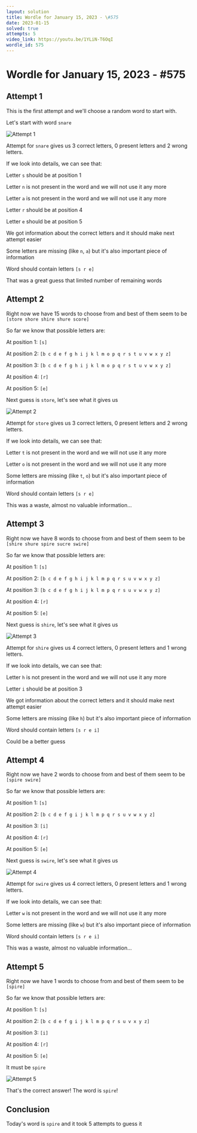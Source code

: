 ```yaml
---
layout: solution
title: Wordle for January 15, 2023 - \#575
date: 2023-01-15
solved: true
attempts: 5
video_link: https://youtu.be/1YLiN-T6OqI
wordle_id: 575
---
```


# Wordle for January 15, 2023 - \#575

## Attempt 1

This is the first attempt and we'll choose a random word to start with.

Let's start with word `snare`

![Attempt 1](2023-01-15/attempt-1.png)

Attempt for `snare` gives us 3 correct letters, 0 present letters and 2 wrong letters.

If we look into details, we can see that:

Letter `s` should be at position 1

Letter `n` is not present in the word and we will not use it any more

Letter `a` is not present in the word and we will not use it any more

Letter `r` should be at position 4

Letter `e` should be at position 5

We got information about the correct letters and it should make next attempt easier

Some letters are missing (like `n`, `a`) but it's also important piece of information

Word should contain letters `[s r e]`

That was a great guess that limited number of remaining words



## Attempt 2

Right now we have 15 words to choose from and best of them seem to be `[store shore shire shure score]`

So far we know that possible letters are:

At position 1: `[s]`

At position 2: `[b c d e f g h i j k l m o p q r s t u v w x y z]`

At position 3: `[b c d e f g h i j k l m o p q r s t u v w x y z]`

At position 4: `[r]`

At position 5: `[e]`

Next guess is `store`, let's see what it gives us

![Attempt 2](2023-01-15/attempt-2.png)

Attempt for `store` gives us 3 correct letters, 0 present letters and 2 wrong letters.

If we look into details, we can see that:

Letter `t` is not present in the word and we will not use it any more

Letter `o` is not present in the word and we will not use it any more

Some letters are missing (like `t`, `o`) but it's also important piece of information

Word should contain letters `[s r e]`

This was a waste, almost no valuable information...



## Attempt 3

Right now we have 8 words to choose from and best of them seem to be `[shire shure spire sucre swire]`

So far we know that possible letters are:

At position 1: `[s]`

At position 2: `[b c d e f g h i j k l m p q r s u v w x y z]`

At position 3: `[b c d e f g h i j k l m p q r s u v w x y z]`

At position 4: `[r]`

At position 5: `[e]`

Next guess is `shire`, let's see what it gives us

![Attempt 3](2023-01-15/attempt-3.png)

Attempt for `shire` gives us 4 correct letters, 0 present letters and 1 wrong letters.

If we look into details, we can see that:

Letter `h` is not present in the word and we will not use it any more

Letter `i` should be at position 3

We got information about the correct letters and it should make next attempt easier

Some letters are missing (like `h`) but it's also important piece of information

Word should contain letters `[s r e i]`

Could be a better guess



## Attempt 4

Right now we have 2 words to choose from and best of them seem to be `[spire swire]`

So far we know that possible letters are:

At position 1: `[s]`

At position 2: `[b c d e f g i j k l m p q r s u v w x y z]`

At position 3: `[i]`

At position 4: `[r]`

At position 5: `[e]`

Next guess is `swire`, let's see what it gives us

![Attempt 4](2023-01-15/attempt-4.png)

Attempt for `swire` gives us 4 correct letters, 0 present letters and 1 wrong letters.

If we look into details, we can see that:

Letter `w` is not present in the word and we will not use it any more

Some letters are missing (like `w`) but it's also important piece of information

Word should contain letters `[s r e i]`

This was a waste, almost no valuable information...



## Attempt 5

Right now we have 1 words to choose from and best of them seem to be `[spire]`

So far we know that possible letters are:

At position 1: `[s]`

At position 2: `[b c d e f g i j k l m p q r s u v x y z]`

At position 3: `[i]`

At position 4: `[r]`

At position 5: `[e]`

It must be `spire`

![Attempt 5](2023-01-15/attempt-5.png)

That's the correct answer! The word is `spire`!

## Conclusion

Today's word is `spire` and it took 5 attempts to guess it

